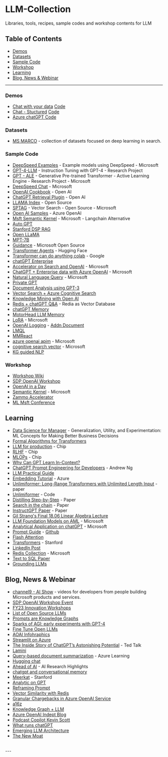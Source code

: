 # LLM-Collection

Libraries, tools, recipes, sample codes and workshop contents for LLM

## Table of Contents

- [Demos](#demos)
- [Datasets](#datasets)
- [Sample Code](#sample-code)
- [Workshop](#workshop)
- [Learning](#learning)
- [Blog, News & Webinar](#blog-news--webinar)

---

### Demos
- [Chat with your data](https://entgptsearch.azurewebsites.net/) [Code](https://github.com/Azure-Samples/azure-search-openai-demo/)
- [Chat - Stuctured](https://aoaisearchdemo.azurewebsites.net/) [Code](https://github.com/Azure-Samples/openai/tree/main/End_to_end_Solutions/AOAISearchDemo)
- [Azure chatGPT Code](https://github.com/microsoft/azurechatgpt)

### Datasets
- [MS MARCO](https://microsoft.github.io/msmarco/) - collection of datasets focused on deep learning in search.

### Sample Code
- [DeepSpeed Examples](https://github.com/microsoft/DeepSpeedExamples) - Example models using DeepSpeed - Microsoft
- [GPT-4-LLM](https://instruction-tuning-with-gpt-4.github.io/) - Instruction Tuning with GPT-4 - Research Project
- [GPT - ALE](https://github.com/Azure/GPT_ALE) - Generative Pre-trained Transformer - Active Learning Engine - Research Project - Microsoft
- [DeepSpeed Chat](https://github.com/microsoft/DeepSpeed/tree/master/blogs/deepspeed-chat) - Microsoft
- [OpenAI Cookbook](https://github.com/openai/openai-cookbook) - Open AI
- [ChatGPT Retrieval Plugin](https://github.com/openai/chatgpt-retrieval-plugin) - Open AI
- [LLAMA Index](https://github.com/jerryjliu/llama_index) - Open Source
- [SPTAG](https://github.com/Microsoft/SPTAG) - Vector Search - Open Source - Microsoft
- [Open AI Samples](https://github.com/Azure/openai-samples) - Azure OpenAI
- [Msft Semantic Kernel](https://github.com/microsoft/semantic-kernel/tree/main/samples/apps/copilot-chat-app) - Microsoft - Langchain Alternative
- [Auto GPT](https://github.com/Significant-Gravitas/Auto-GPT)
- [Stanford DSP RAG](https://github.com/stanfordnlp/dsp)
- [Open LLaMA](https://github.com/openlm-research/open_llama.git)
- [MPT-7B](https://www.mosaicml.com/blog/mpt-7b)
- [Guidance](https://github.com/microsoft/guidance) - Microsoft Open Source
- [Transformer Agents](https://huggingface.co/docs/transformers/transformers_agents) - Hugging Face
- [Transformer can do anything colab](https://colab.research.google.com/drive/1c7MHD-T1forUPGcC_jlwsIptOzpG3hSj) - Google
- [chatGPT Enterprise](https://github.com/anildwarepo/ChatGPTOnAzure/tree/main) 
- [Accelerator on Search and OpenAI](https://github.com/pablomarin/GPT-Azure-Search-Engine/tree/main) - Microsoft
- [ChatGPT + Enterprise data with Azure OpenAI](https://github.com/Azure-Samples/azure-search-openai-demo)  - Microsoft
- [Natural Language Query](https://github.com/microsoft/OpenAIWorkshop/tree/main/scenarios/natural_language_query/streamlit) - Microsoft
- [Private GPT](https://github.com/imartinez/privateGPT)
- [Document Analysis using GPT-3](https://github.com/ryubidragonfire/document-analysis-using-gpt-3)
- [Vector Search + Azure Cognitive Search](https://gist.github.com/kirkhofer/74ece682f35131e00f82a16f9e6030c3)
- [Knowledge Mining with Open AI](https://github.com/MSUSAzureAccelerators/Knowledge-Mining-with-OpenAI)
- [Redis + chatGPT Q&A](https://github.com/RedisVentures/redis-openai-qna) - Redia as Vector Database
- [chatGPT Memory](https://github.com/continuum-llms/chatgpt-memory)
- [MotorHead LLM Memory](https://github.com/getmetal/motorhead/tree/main)
- [LoRA](https://github.com/microsoft/LoRA) - Microsoft
- [OpenAI Logging](https://github.com/Azure-Samples/openai-python-enterprise-logging) - [Addn Document](https://learn.microsoft.com/en-us/azure/architecture/example-scenario/ai/log-monitor-azure-openai)
- [LMQL](https://lmql.ai/)
- [MMReact](https://multimodal-react.github.io/)
- [azure openai apim](https://github.com/mattfeltonma/azure-openai-apim) - Microsoft
- [cognitive search vector](https://github.com/Azure/cognitive-search-vector-pr/tree/main) - Microsoft
- [KG guided NLP](https://github.com/nlp-anonymous-happy/anonymous-KG-guided-NLP)

### Workshop
- [Workshop Wiki](https://github.com/microsoft/machine-learning-collection/wiki/Workshop)
- [SDP OpenAI Workshop](https://github.com/microsoft/OpenAIWorkshop)
- [OpenAI in a Day](https://github.com/csiebler/openai-in-a-day/tree/main)
- [Semantic Kernel](https://iappwksp.com/) - Microsoft
- [Zammo Accelerator](https://github.com/MSUSAzureAccelerators/Conversational-Azure-OpenAI-Accelerator)
- [ML Msft Conference](https://microsoft.sharepoint.com/teams/mlads/Shared%20Documents/Forms/AllItems.aspx?id=%2Fteams%2Fmlads%2FShared%20Documents%2FJ2023%20Session%20Recordings&viewid=4b7e08b7%2D6a72%2D492c%2D8157%2D9ff2ec9536d0&OR=Teams%2DHL&CT=1687383714542&clickparams=eyJBcHBOYW1lIjoiVGVhbXMtRGVza3RvcCIsIkFwcFZlcnNpb24iOiIyNy8yMzA2MTEwMTMwMCIsIkhhc0ZlZGVyYXRlZFVzZXIiOmZhbHNlfQ%3D%3D)


## Learning
- [Data Science for Manager](https://github.com/microsoft/datascience4managers) - Generalization, Utility, and Experimentation: ML Concepts for Making Better Business Decisions
- [Formal Algorithms for Transformers](https://arxiv.org/pdf/2207.09238.pdf)
- [LLM for production](https://huyenchip.com/2023/04/11/llm-engineering.html) - Chip
- [RLHF](https://huyenchip.com/2023/05/02/rlhf.html) - Chip
- [MLOPs](https://huyenchip.com/mlops/) - Chip
- [Why Can GPT Learn In-Context?](https://arxiv.org/pdf/2212.10559.pdf)
- [ChatGPT Prompt Engineering for Developers](https://learn.deeplearning.ai/chatgpt-prompt-eng/lesson/1/introduction) - Andrew Ng
- [LLM Practical Guide](https://github.com/Mooler0410/LLMsPracticalGuide)
- [Embedding Tutorial](https://www.youtube.com/watch?v=jBtW4wsBVlk) - Azure
- [Unlimiformer: Long-Range Transformers with Unlimited Length Input](https://arxiv.org/abs/2305.01625) - paper
- [Unlimiformer](https://github.com/abertsch72/unlimiformer) - Code
- [Distilling Step-by-Step](https://arxiv.org/pdf/2305.02301.pdf) - Paper
- [Search in the chain](https://arxiv.org/pdf/2304.14732.pdf) - Paper
- [InstructGPT Paper](https://arxiv.org/pdf/2203.02155.pdf) - Paper
- [Gil Strang's Final 18.06 Linear Algebra Lecture](https://www.youtube.com/watch?v=lUUte2o2Sn8)
- [LLM Foundation Models on AML](https://learn.microsoft.com/en-us/azure/machine-learning/how-to-use-foundation-models) - Microsoft
- [Analytical Application on chatGPT](https://giangnt2.medium.com/automating-analytical-application-with-chatgpt-bdc8d193275) - Microsoft
- [Prompt Guide](https://www.promptingguide.ai/) - [Github](https://github.com/dair-ai/Prompt-Engineering-Guide)
- [Flash Attention](https://github.com/HazyResearch/flash-attention)
- [Transformers](https://web.stanford.edu/class/cs25/) - Stanford
- [LinkedIn Post](https://www.linkedin.com/posts/sonali-pattnaik_ai-artificialintelligence-generativeai-activity-7065697107210358784-emym)
- [Redis Collection](https://microsoft.sharepoint.com/teams/LevelUpSkilling/Shared%20Documents/Forms/AllItems.aspx?id=%2Fteams%2FLevelUpSkilling%2FShared%20Documents%2FFY23%20Digital%20%26%20App%20Innovation%20LevelUp%20Program%2FAzure%20Cache%20for%20Redis%2FMay%2017%2D%20Redis%20VSS%20Enablement%20LevelUp%20Workshop&p=true&ct=1684349638069&or=Teams%2DHL&ga=1&LOF=1) - Microsoft
- [Text to SQL Paper](https://arxiv.org/pdf/2305.14215.pdf)
- [Grounding LLMs](https://techcommunity.microsoft.com/t5/fasttrack-for-azure/grounding-llms/ba-p/3843857)

## Blog, News & Webinar
- [channel9 - AI Show](https://channel9.msdn.com/Shows/AI-Show) - videos for developers from people building Microsoft products and services.
- [SDP OpenAI Workshop Event](https://msit.events.teams.microsoft.com/event/bc588b71-78bc-40a3-8657-f6f727b46a69@72f988bf-86f1-41af-91ab-2d7cd011db47/attendee/66be2bfc-db30-04b3-2c8f-1b41c8ad9dfd/cancel)
- [FY23 Innovation Workshops](https://microsoft.sharepoint.com/teams/FY21-DAI-customer-workshops/SitePages/LearningTeamHome.aspx)
- [List of Open Source LLMs](https://medium.com/geekculture/list-of-open-sourced-fine-tuned-large-language-models-llm-8d95a2e0dc76)
- [Prompts are Knowledge Graphs](https://thecaglereport.com/2023/04/12/why-prompts-are-the-future-of-knowledge-graphs)
- [Sparks of AGI: early experiments with GPT-4](https://www.youtube.com/watch?v=qbIk7-JPB2c)
- [Fine Tune Open LLMs](https://www.anyscale.com/blog/how-to-fine-tune-and-serve-llms-simply-quickly-and-cost-effectively-using)
- [AOAI Infohraphics](https://azure.microsoft.com/en-us/products/cognitive-services/openai-service/?ocid=AID3052464_LINKEDIN_oo_spl100003875566210)
- [Streamlit on Azure](https://towardsdatascience.com/beginner-guide-to-streamlit-deployment-on-azure-f6618eee1ba9)
- [The Inside Story of ChatGPT’s Astonishing Potential](https://www.youtube.com/watch?v=C_78DM8fG6E) - Ted Talk
- [Lamini](https://lamini.ai/blog/introducing-lamini)
- [Query-based document summarization](https://learn.microsoft.com/en-us/azure/architecture/guide/ai/query-based-summarization) - Azure Learning
- [Hugging chat](https://huggingface.co/chat)
- [Ahead of AI](https://magazine.sebastianraschka.com/p/ai-research-highlights-in-3-sentences) - AI Research Highlights
- [chatgpt and conversational memory](https://medium.com/@avra42/how-to-build-a-chatbot-with-chatgpt-api-and-a-conversational-memory-in-python-8d856cda4542)
- [Meerkat](https://hazyresearch.stanford.edu/blog/2023-03-01-meerkat) - Stanford
- [Analytic on GPT](https://app-web-ulajovkr7vyd4.azurewebsites.net/)
- [Reframing Prompt](https://arxiv.org/pdf/2109.07830.pdf)
- [Vector Similarity with Redis](https://techcommunity.microsoft.com/t5/azure-developer-community-blog/vector-similarity-search-with-azure-cache-for-redis-enterprise/ba-p/3822059)
- [Granular Chargebacks in Azure OpenAI Service](https://journeyofthegeek.com/)
- [a16z](https://a16z.com/2023/05/25/ai-canon/)
- [Knowledge Graph + LLM](https://medium.com/@peter.lawrence_47665/knowledge-graphs-large-language-models-the-ability-for-users-to-ask-their-own-questions-e4afc348fa72)
- [Azure OpenAI Indept Blog](https://journeyofthegeek.com/)
- [Podcast Copilot Kevin Scott](https://github.com/microsoft/PodcastCopilot)
- [What runs chatGPT](https://www.youtube.com/watch?v=Rk3nTUfRZmo)
- [Emerging LLM Architecture](https://a16z.com/2023/06/20/emerging-architectures-for-llm-applications/)
- [The New Moat](https://greylock.com/greymatter/the-new-new-moats/)

<br>
---
